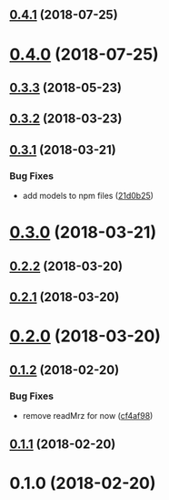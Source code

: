 <a name="0.4.1"></a>
## [0.4.1](https://github.com/image-js/mrz-detection/compare/v0.4.0...v0.4.1) (2018-07-25)



<a name="0.4.0"></a>
# [0.4.0](https://github.com/image-js/mrz-detection/compare/v0.3.3...v0.4.0) (2018-07-25)



<a name="0.3.3"></a>
## [0.3.3](https://github.com/image-js/mrz-detection/compare/v0.3.2...v0.3.3) (2018-05-23)



<a name="0.3.2"></a>
## [0.3.2](https://github.com/image-js/mrz-detection/compare/v0.3.1...v0.3.2) (2018-03-23)



<a name="0.3.1"></a>
## [0.3.1](https://github.com/image-js/mrz-detection/compare/v0.3.0...v0.3.1) (2018-03-21)


### Bug Fixes

* add models to npm files ([21d0b25](https://github.com/image-js/mrz-detection/commit/21d0b25))



<a name="0.3.0"></a>
# [0.3.0](https://github.com/image-js/mrz-detection/compare/v0.2.2...v0.3.0) (2018-03-21)



<a name="0.2.2"></a>
## [0.2.2](https://github.com/image-js/mrz-detection/compare/v0.2.1...v0.2.2) (2018-03-20)



<a name="0.2.1"></a>
## [0.2.1](https://github.com/image-js/mrz-detection/compare/v0.2.0...v0.2.1) (2018-03-20)



<a name="0.2.0"></a>
# [0.2.0](https://github.com/image-js/mrz-detection/compare/v0.1.2...v0.2.0) (2018-03-20)



<a name="0.1.2"></a>
## [0.1.2](https://github.com/image-js/mrz-detection/compare/v0.1.1...v0.1.2) (2018-02-20)


### Bug Fixes

* remove readMrz for now ([cf4af98](https://github.com/image-js/mrz-detection/commit/cf4af98))



<a name="0.1.1"></a>
## [0.1.1](https://github.com/image-js/mrz-detection/compare/v0.1.0...v0.1.1) (2018-02-20)



<a name="0.1.0"></a>
# 0.1.0 (2018-02-20)



